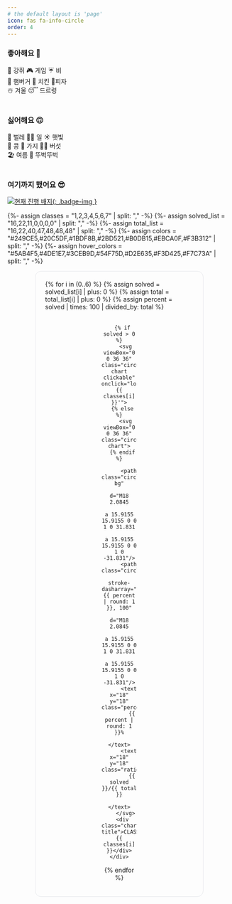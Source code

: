 ```yaml
---
# the default layout is 'page'
icon: fas fa-info-circle
order: 4
---
```


### 좋아해요 🙂
🐶 강쥐 🎮 게임 ☔️ 비\
🍔 햄버거 🍗 치킨 🍕피자\
☃️ 겨울 😴 드르렁\
<br>

### 싫어해요 🙃
🦟 벌레 🧑‍💻 일 ☀️ 햇빛\
🫘 콩 🍆 가지 🍄‍🟫 버섯\
🏖️ 여름 🚶 뚜벅뚜벅\
<br>

### 여기까지 했어요 😎

[![현재 진행 배지](https://static.solved.ac/class/c2g.svg){: .badge-img }](https://solved.ac/class)



{%- assign classes = "1,2,3,4,5,6,7" | split: "," -%}
{%- assign solved_list = "16,22,11,0,0,0,0" | split: "," -%}
{%- assign total_list = "16,22,40,47,48,48,48" | split: "," -%}
{%- assign colors = "#249CE5,#20C5DF,#1BDF8B,#2BD521,#B0DB15,#EBCA0F,#F3B312" | split: "," -%}
{%- assign hover_colors = "#5AB4F5,#4DE1E7,#3CEB9D,#54F75D,#D2E635,#F3D425,#F7C73A" | split: "," -%}

<div class="chart-container">
  {% for i in (0..6) %}
    {% assign solved = solved_list[i] | plus: 0 %}
    {% assign total = total_list[i] | plus: 0 %}
    {% assign percent = solved | times: 100 | divided_by: total %}
    <div class="chart-item" style="--chart-color: {{ colors[i] }}; --chart-hover-color: {{ hover_colors[i] }}; --percent: {{ percent }}">

      {% if solved > 0 %}
        <svg viewBox="0 0 36 36" class="circular-chart clickable" onclick="location.href='/categories/class-{{ classes[i] }}'">
      {% else %}
        <svg viewBox="0 0 36 36" class="circular-chart">
      {% endif %}

          <path class="circle-bg"
                d="M18 2.0845
                   a 15.9155 15.9155 0 0 1 0 31.831
                   a 15.9155 15.9155 0 0 1 0 -31.831"/>
          <path class="circle"
                stroke-dasharray="{{ percent | round: 1 }}, 100"
                d="M18 2.0845
                   a 15.9155 15.9155 0 0 1 0 31.831
                   a 15.9155 15.9155 0 0 1 0 -31.831"/>
          <text x="18" y="18" class="percentage">
            {{ percent | round: 1 }}%
          </text>
          <text x="18" y="18" class="ratio">
            {{ solved }}/{{ total }}
          </text>
        </svg>
      <div class="chart-title">CLASS {{ classes[i] }}</div>
    </div>
  {% endfor %}
</div>

<style>
/* ===== 변수 (크기/간격) ===== */
:root { --chart-size: 80px; --gap-x: 20px; --gap-y: 18px; }
@media (max-width: 700px){ :root { --chart-size: 70px; --gap-x: 16px; --gap-y: 16px; } }
@media (max-width: 400px){ :root { --chart-size: 60px; --gap-x: 14px; --gap-y: 14px; } }

/* ===== 배지 (마크다운 이미지에 붙이는 클래스) ===== */
.badge-img{
  display:block;
  margin: 0 auto 14px;    /* 가운데 정렬 + 아래 여백 */
  width:180px;
  height:auto;
  line-height:0;
  filter: drop-shadow(0 2px 6px rgba(0,0,0,.06));
}

/* ===== 컨테이너 (보더/라운드/정렬/랩핑) ===== */
.chart-container {
  display: flex;
  flex-wrap: nowrap;              /* 넓은 화면: 1줄(7개) */
  justify-content: center;        /* 가운데 정렬 */
  align-items: flex-start;
  gap: var(--gap-y) var(--gap-x); /* row-gap / column-gap */
  padding: 20px 22px;
  margin-top: 10px;

  /* 스크린샷처럼 전체 테두리 */
  border: 1px solid #e5e7eb;
  border-radius: 14px;
  box-sizing: border-box;
  overflow: hidden;               /* 테두리 밖으로 튀는 효과 방지 */
}
@media (prefers-color-scheme: dark){
  .chart-container { border-color: #3a3f45; }
}

/* ===== 중간 화면: 4개 × 2줄 (가운데 정렬) ===== */
@media (max-width: 1200px){
  .chart-container{
    flex-wrap: wrap;
    width: calc( (var(--chart-size) * 4) + (var(--gap-x) * 3) ); /* 4칸 고정폭 */
    max-width: 100%;
    margin-left: auto; margin-right: auto;
    justify-content: center;      /* 각 줄 중앙 */
    align-content: center;        /* 전체 블록 중앙 */
  }
}

/* ===== 작은 화면: 3개 × 2~3줄 (가운데 정렬) ===== */
@media (max-width: 700px){
  .chart-container{
    width: calc( (var(--chart-size) * 3) + (var(--gap-x) * 2) ); /* 3칸 고정폭 */
  }
}

/* ===== 아이템 & 차트 ===== */
.chart-item {
  text-align: center;
  width: var(--chart-size);
  position: relative;

  /* (선택) 각 아이템에 미세 보더를 주고 싶다면 주석 해제
  border: 1px solid rgba(0,0,0,.06);
  border-radius: 10px;
  padding: 8px 6px;
  }
  @media (prefers-color-scheme: dark){
    .chart-item { border-color: rgba(255,255,255,.12); }
  }
  */
}

.circular-chart {
  display: block;
  margin: auto;
  max-width: var(--chart-size);
  transition: transform 0.15s ease;
}
.circular-chart:hover {
  animation: bounceScale 0.6s cubic-bezier(.28,.84,.42,1.2) forwards;
}
.circular-chart.clickable { cursor: pointer; }
.circular-chart.clickable:active { transform: scale(0.95); }

.circular-chart:hover .circle { stroke: var(--chart-hover-color); }
.circular-chart:hover .percentage { opacity: 0; }
.circular-chart:hover .ratio { opacity: 1; }

@keyframes bounceScale {
  0%   { transform: scale(1); }
  40%  { transform: scale(1.15); }
  55%  { transform: scale(1.10); }
  70%  { transform: scale(1.13); }
  85%  { transform: scale(1.11); }
  100% { transform: scale(1.12); }
}

.circle-bg {
  fill: none;
  stroke: #dddfe0;
  stroke-width: 4;
}

.circle {
  fill: none;
  stroke: var(--chart-color);
  stroke-width: 4;
  stroke-linecap: round;
  stroke-dasharray: 0 100;
  animation: fillCircle 1.6s ease forwards;
  transition: stroke 0.3s ease;
}

@keyframes fillCircle {
  from { stroke-dasharray: 0, 100; }
  to   { stroke-dasharray: var(--percent), 100; }
}

.percentage,
.ratio {
  font-size: 6px;
  text-anchor: middle;
  dominant-baseline: middle;
  font-weight: bold;
  pointer-events: none;
  transition: opacity 0.3s ease;
  fill: var(--text-color);
}
.ratio { opacity: 0; }

.chart-title {
  margin-top: 4px;
  font-size: 14px;
  font-weight: bold;
}

/* 기존의 아주 작은 화면 보정은 그대로 유지해도 OK */
@media (max-width: 480px) {
  .chart-title { font-size: 11px; }
}
</style>
